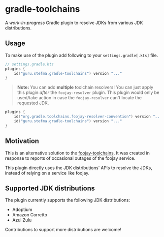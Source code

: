 # gradle-toolchains

A *work-in-progress* Gradle plugin to resolve JDKs from various JDK distributions.

## Usage

To make use of the plugin add following to your `settings.gradle[.kts]` file.

```kotlin
// settings.gradle.kts
plugins {
    id("guru.stefma.gradle-toolchains") version "..."
}
```

> **Note:** You can add **multiple** toolchain resolvers!
> You can just apply this plugin *after* the `foojay-resolver` plugin.
> This plugin would only be used/take action in case the `foojay-resolver` can't locate the requested JDK.

```kotlin
plugins {
    id("org.gradle.toolchains.foojay-resolver-convention") version "..."
    id("guru.stefma.gradle-toolchains") version "..."
}
```

## Motivation

This is an alternative solution to the [foojay-toolchains](https://github.com/gradle/foojay-toolchains).
It was created in response to reports of occasional outages of the foojay service.

This plugin directly uses the JDK distributions' APIs to resolve the JDKs, 
instead of relying on a service like foojay.

## Supported JDK distributions

The plugin currently supports the following JDK distributions:
- Adoptium
- Amazon Corretto
- Azul Zulu

Contributions to support more distributions are welcome!

